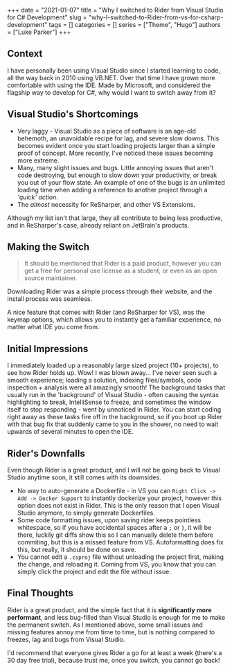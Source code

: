 +++ 
date = "2021-01-07"
title = "Why I switched to Rider from Visual Studio for C# Development"
slug = "why-I-switched-to-Rider-from-vs-for-csharp-development"
tags = []
categories = []
series = ["Theme", "Hugo"]
authors = ["Luke Parker"]
+++

## Context

I have personally been using Visual Studio since I started learning to code, all the way back in 2010 using VB.NET. Over that time I have grown more comfortable with using the IDE. Made by Microsoft, and considered the flagship way to develop for C#, why would I want to switch away from it?

## Visual Studio's Shortcomings

* Very laggy - Visual Studio as a piece of software is an age-old behemoth, an unavoidable recipe for lag, and severe slow downs. This becomes evident once you start loading projects larger than a simple proof of concept. More recently, I've noticed these issues becoming more extreme.
* Many, many slight issues and bugs. Little annoying issues that aren't code destroying, but enough to slow down your productivity, or break you out of your flow state. An example of one of the bugs is an unlimited loading time when adding a reference to another project through a *'quick' action*.
* The *almost* necessity for ReSharper, and other VS Extensions.

Although my list isn't that large, they all contribute to being less productive, and in ReSharper's case, already reliant on JetBrain's products.

## Making the Switch

> It should be mentioned that Rider is a paid product, however you can get a free for personal use license as a student, or even as an open source maintainer.

Downloading Rider was a simple process through their website, and the install process was seamless.

A nice feature that comes with Rider (and ReSharper for VS), was the keymap options, which allows you to instantly get a familiar experience, no matter what IDE you come from.

## Initial Impressions

I immediately loaded up a reasonably large sized project (10+ projects), to see how Rider holds up. Wow! I was blown away... I've never seen such a smooth experience; loading a solution, indexing files/symbols, code inspection + analysis were all amazingly smooth! The background tasks that usually run in the 'background' of Visual Studio - often causing the syntax highlighting to break, IntelliSense to freeze, and sometimes the window itself to stop responding - went by unnoticed in Rider. You can start coding right away as these tasks fire off in the background, so if you boot up Rider with that bug fix that suddenly came to you in the shower, no need to wait upwards of several minutes to open the IDE. 

## Rider's Downfalls

Even though Rider is a great product, and I will not be going back to Visual Studio anytime soon, it still comes with its downsides.

* No way to auto-generate a Dockerfile - in VS you can `Right Click -> Add -> Docker Support` to instantly dockerize your project, however this option does not exist in Rider. This is the only reason that I open Visual Studio anymore, to simply generate Dockerfiles.
* Some code formatting issues, upon saving rider keeps pointless whitespace, so if you have accidental spaces after a `;` or `}`, it will be there, luckily git diffs show this so I can manually delete them before commiting, but this is a missed feature from VS. Autoformatting does fix this, but really, it should be done on save.
* You cannot edit a `.csproj` file without unloading the project first, making the change, and reloading it. Coming from VS, you know that you can simply click the project and edit the file without issue.

## Final Thoughts

Rider is a great product, and the simple fact that it is **significantly more performant**, and less bug-filled than Visual Studio is enough for me to make the permanent switch. As I mentioned above, some small issues and missing features annoy me from time to time, but is nothing compared to freezes, lag and bugs from Visual Studio. 

I'd recommend that everyone gives Rider a go for at least a week (there's a 30 day free trial), because trust me, once you switch, you cannot go back!
